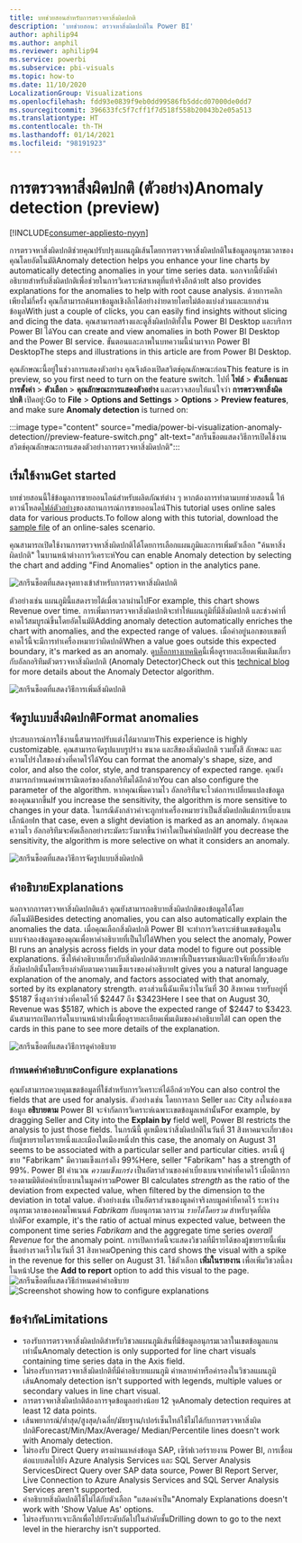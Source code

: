 ```yaml
---
title: บทช่วยสอนสำหรับการตรวจหาสิ่งผิดปกติ
description: 'บทช่วยสอน: ตรวจหาสิ่งผิดปกติใน Power BI'
author: aphilip94
ms.author: anphil
ms.reviewer: aphilip94
ms.service: powerbi
ms.subservice: pbi-visuals
ms.topic: how-to
ms.date: 11/10/2020
LocalizationGroup: Visualizations
ms.openlocfilehash: fdd93e0839f9eb0dd99586fb5ddcd07000de0dd7
ms.sourcegitcommit: 396633fc5f7cff1f7d518f558b20043b2e05a513
ms.translationtype: HT
ms.contentlocale: th-TH
ms.lasthandoff: 01/14/2021
ms.locfileid: "98191923"
---
```

# <a name="anomaly-detection-preview"></a><span data-ttu-id="ee3b8-103">การตรวจหาสิ่งผิดปกติ (ตัวอย่าง)</span><span class="sxs-lookup"><span data-stu-id="ee3b8-103">Anomaly detection (preview)</span></span>

[!INCLUDE[consumer-appliesto-nyyn](../includes/consumer-appliesto-nyyn.md)]    

<span data-ttu-id="ee3b8-104">การตรวจหาสิ่งผิดปกติช่วยคุณปรับปรุงแผนภูมิเส้นโดยการตรวจหาสิ่งผิดปกติในข้อมูลอนุกรมเวลาของคุณโดยอัตโนมัติ</span><span class="sxs-lookup"><span data-stu-id="ee3b8-104">Anomaly detection helps you enhance your line charts by automatically detecting anomalies in your time series data.</span></span> <span data-ttu-id="ee3b8-105">นอกจากนี้ยังมีคำอธิบายสำหรับสิ่งผิดปกติเพื่อช่วยในการวิเคราะห์สาเหตุที่แท้จริงอีกด้วย</span><span class="sxs-lookup"><span data-stu-id="ee3b8-105">It also provides explanations for the anomalies to help with root cause analysis.</span></span>  <span data-ttu-id="ee3b8-106">ด้วยการคลิกเพียงไม่กี่ครั้ง คุณก็สามารถค้นหาข้อมูลเชิงลึกได้อย่างง่ายดายโดยไม่ต้องแบ่งส่วนและแยกส่วนข้อมูล</span><span class="sxs-lookup"><span data-stu-id="ee3b8-106">With just a couple of clicks, you can easily find insights without slicing and dicing the data.</span></span> <span data-ttu-id="ee3b8-107">คุณสามารถสร้างและดูสิ่งผิดปกติทั้งใน Power BI Desktop และบริการ Power BI ได้</span><span class="sxs-lookup"><span data-stu-id="ee3b8-107">You can create and view anomalies in both Power BI Desktop and the Power BI service.</span></span> <span data-ttu-id="ee3b8-108">ขั้นตอนและภาพในบทความนี้นำมาจาก Power BI Desktop</span><span class="sxs-lookup"><span data-stu-id="ee3b8-108">The steps and illustrations in this article are from Power BI Desktop.</span></span>

<span data-ttu-id="ee3b8-109">คุณลักษณะนี้อยู่ในช่วงการแสดงตัวอย่าง คุณจึงต้องเปิดสวิตช์คุณลักษณะก่อน</span><span class="sxs-lookup"><span data-stu-id="ee3b8-109">This feature is in preview, so you first need to turn on the feature switch.</span></span> <span data-ttu-id="ee3b8-110">ไปที่ **ไฟล์** > **ตัวเลือกและการตั้งค่า** > **ตัวเลือก** > **คุณลักษณะการแสดงตัวอย่าง** และตรวจสอบให้แน่ใจว่า **การตรวจหาสิ่งผิดปกติ** เปิดอยู่:</span><span class="sxs-lookup"><span data-stu-id="ee3b8-110">Go to **File** > **Options and Settings** > **Options** > **Preview features**, and make sure **Anomaly detection** is turned on:</span></span>

:::image type="content" source="media/power-bi-visualization-anomaly-detection//preview-feature-switch.png" alt-text="สกรีนช็อตแสดงวิธีการเปิดใช้งานสวิตช์คุณลักษณะการแสดงตัวอย่างการตรวจหาสิ่งผิดปกติ":::
 
## <a name="get-started"></a><span data-ttu-id="ee3b8-112">เริ่มใช้งาน</span><span class="sxs-lookup"><span data-stu-id="ee3b8-112">Get started</span></span>
<span data-ttu-id="ee3b8-113">บทช่วยสอนนี้ใช้ข้อมูลการขายออนไลน์สำหรับผลิตภัณฑ์ต่าง ๆ หากต้องการทำตามบทช่วยสอนนี้ ให้ดาวน์โหลด[ไฟล์ตัวอย่าง](https://github.com/microsoft/powerbi-desktop-samples/blob/main/Monthly%20Desktop%20Blog%20Samples/2020/2020SU09%20Blog%20Demo%20-%20September.pbix)ของสถานการณ์การขายออนไลน์</span><span class="sxs-lookup"><span data-stu-id="ee3b8-113">This tutorial uses online sales data for various products.To follow along with this tutorial, download the [sample file](https://github.com/microsoft/powerbi-desktop-samples/blob/main/Monthly%20Desktop%20Blog%20Samples/2020/2020SU09%20Blog%20Demo%20-%20September.pbix) of an online-sales scenario.</span></span>

<span data-ttu-id="ee3b8-114">คุณสามารถเปิดใช้งานการตรวจหาสิ่งผิดปกติได้โดยการเลือกแผนภูมิและการเพิ่มตัวเลือก "ค้นหาสิ่งผิดปกติ" ในบานหน้าต่างการวิเคราะห์</span><span class="sxs-lookup"><span data-stu-id="ee3b8-114">You can enable Anomaly detection by selecting the chart and adding "Find Anomalies" option in the analytics pane.</span></span> 

 ![สกรีนช็อตที่แสดงจุดทางเข้าสำหรับการตรวจหาสิ่งผิดปกติ](media/power-bi-visualization-anomaly-detection/entry-point.png)

 <span data-ttu-id="ee3b8-116">ตัวอย่างเช่น แผนภูมินี้แสดงรายได้เมื่อเวลาผ่านไป</span><span class="sxs-lookup"><span data-stu-id="ee3b8-116">For example, this chart shows Revenue over time.</span></span> <span data-ttu-id="ee3b8-117">การเพิ่มการตรวจหาสิ่งผิดปกติจะทำให้แผนภูมิที่มีสิ่งผิดปกติ และช่วงค่าที่คาดไว้สมบูรณ์ขึ้นโดยอัตโนมัติ</span><span class="sxs-lookup"><span data-stu-id="ee3b8-117">Adding anomaly detection automatically enriches the chart with anomalies, and the expected range of values.</span></span> <span data-ttu-id="ee3b8-118">เมื่อค่าอยู่นอกขอบเขตที่คาดไว้นี้จะมีการทำเครื่องหมายว่าผิดปกติ</span><span class="sxs-lookup"><span data-stu-id="ee3b8-118">When a value goes outside this expected boundary, it's marked as an anomaly.</span></span> <span data-ttu-id="ee3b8-119">ดู[บล็อกทางเทคนิค](https://techcommunity.microsoft.com/t5/ai-customer-engineering-team/overview-of-sr-cnn-algorithm-in-azure-anomaly-detector/ba-p/982798)นี้เพื่อดูรายละเอียดเพิ่มเติมเกี่ยวกับอัลกอริทึมตัวตรวจหาสิ่งผิดปกติ (Anomaly Detector)</span><span class="sxs-lookup"><span data-stu-id="ee3b8-119">Check out this [technical blog](https://techcommunity.microsoft.com/t5/ai-customer-engineering-team/overview-of-sr-cnn-algorithm-in-azure-anomaly-detector/ba-p/982798) for more details about the Anomaly Detector algorithm.</span></span>

 ![สกรีนช็อตที่แสดงวิธีการเพิ่มสิ่งผิดปกติ](media/power-bi-visualization-anomaly-detection/add-anomalies.gif)
 
## <a name="format-anomalies"></a><span data-ttu-id="ee3b8-121">จัดรูปแบบสิ่งผิดปกติ</span><span class="sxs-lookup"><span data-stu-id="ee3b8-121">Format anomalies</span></span>

<span data-ttu-id="ee3b8-122">ประสบการณ์การใช้งานนี้สามารถปรับแต่งได้มากมาย</span><span class="sxs-lookup"><span data-stu-id="ee3b8-122">This experience  is highly customizable.</span></span> <span data-ttu-id="ee3b8-123">คุณสามารถจัดรูปแบบรูปร่าง ขนาด และสีของสิ่งผิดปกติ รวมทั้งสี ลักษณะ และความโปร่งใสของช่วงที่คาดไว้ได้</span><span class="sxs-lookup"><span data-stu-id="ee3b8-123">You can format the anomaly's shape, size, and color, and also the color, style, and transparency of expected range.</span></span> <span data-ttu-id="ee3b8-124">คุณยังสามารถกำหนดค่าพารามิเตอร์ของอัลกอริทึมได้อีกด้วย</span><span class="sxs-lookup"><span data-stu-id="ee3b8-124">You can also configure the parameter of the algorithm.</span></span>  <span data-ttu-id="ee3b8-125">หากคุณเพิ่มความไว อัลกอริทึมจะไวต่อการเปลี่ยนแปลงข้อมูลของคุณมากขึ้น</span><span class="sxs-lookup"><span data-stu-id="ee3b8-125">If you increase the sensitivity, the algorithm is more sensitive to changes in your data.</span></span> <span data-ttu-id="ee3b8-126">ในกรณีดังกล่าวค่าจะถูกทำเครื่องหมายว่าเป็นสิ่งผิดปกติแม้การเบี่ยงเบนเล็กน้อย</span><span class="sxs-lookup"><span data-stu-id="ee3b8-126">In that case, even a slight deviation is marked as an anomaly.</span></span> <span data-ttu-id="ee3b8-127">ถ้าคุณลดความไว อัลกอริทึมจะคัดเลือกอย่างระมัดระวังมากขึ้นว่าค่าใดเป็นค่าผิดปกติ</span><span class="sxs-lookup"><span data-stu-id="ee3b8-127">If you decrease the sensitivity, the algorithm is more selective on what it considers an anomaly.</span></span>

 ![สกรีนช็อตที่แสดงวิธีการจัดรูปแบบสิ่งผิดปกติ](media/power-bi-visualization-anomaly-detection/format-anomalies.png)
 
## <a name="explanations"></a><span data-ttu-id="ee3b8-129">คำอธิบาย</span><span class="sxs-lookup"><span data-stu-id="ee3b8-129">Explanations</span></span>
<span data-ttu-id="ee3b8-130">นอกจากการตรวจหาสิ่งผิดปกติแล้ว คุณยังสามารถอธิบายสิ่งผิดปกติของข้อมูลได้โดยอัตโนมัติ</span><span class="sxs-lookup"><span data-stu-id="ee3b8-130">Besides detecting anomalies, you can also automatically explain the anomalies the data.</span></span> <span data-ttu-id="ee3b8-131">เมื่อคุณเลือกสิ่งผิดปกติ Power BI จะทำการวิเคราะห์ข้ามเขตข้อมูลในแบบจำลองข้อมูลของคุณเพื่อหาคำอธิบายที่เป็นไปได้</span><span class="sxs-lookup"><span data-stu-id="ee3b8-131">When you select the anomaly, Power BI runs an analysis across fields in your data model to figure out possible explanations.</span></span> <span data-ttu-id="ee3b8-132">ซึ่งให้คำอธิบายเกี่ยวกับสิ่งผิดปกติด้วยภาษาที่เป็นธรรมชาติและปัจจัยที่เกี่ยวข้องกับสิ่งผิดปกตินั้นโดยเรียงลำดับตามความแข็งแรงของคำอธิบาย</span><span class="sxs-lookup"><span data-stu-id="ee3b8-132">It gives you a natural language explanation of the anomaly, and factors associated with that anomaly, sorted by its explanatory strength.</span></span> <span data-ttu-id="ee3b8-133">ตรงส่วนนี้ฉันเห็นว่าในวันที่ 30 สิงหาคม รายรับอยู่ที่ $5187 ซึ่งสูงกว่าช่วงที่คาดไว้ที่ $2447 ถึง $3423</span><span class="sxs-lookup"><span data-stu-id="ee3b8-133">Here I see that on August 30, Revenue was $5187, which is above the expected range of $2447 to $3423.</span></span> <span data-ttu-id="ee3b8-134">ฉันสามารถเปิดการ์ดในบานหน้าต่างนี้เพื่อดูรายละเอียดเพิ่มเติมของคำอธิบายได้</span><span class="sxs-lookup"><span data-stu-id="ee3b8-134">I can open the cards in this pane to see more details of the explanation.</span></span>

![สกรีนช็อตที่แสดงวิธีการดูคำอธิบาย](media/power-bi-visualization-anomaly-detection/view-explanations.gif)
 
### <a name="configure-explanations"></a><span data-ttu-id="ee3b8-136">กำหนดค่าคำอธิบาย</span><span class="sxs-lookup"><span data-stu-id="ee3b8-136">Configure explanations</span></span>
<span data-ttu-id="ee3b8-137">คุณยังสามารถควบคุมเขตข้อมูลที่ใช้สำหรับการวิเคราะห์ได้อีกด้วย</span><span class="sxs-lookup"><span data-stu-id="ee3b8-137">You can also control the fields that are used for analysis.</span></span> <span data-ttu-id="ee3b8-138">ตัวอย่างเช่น โดยการลาก Seller และ City ลงในช่องเขตข้อมูล **อธิบายตาม** Power BI จะจำกัดการวิเคราะห์เฉพาะเขตข้อมูลเหล่านั้น</span><span class="sxs-lookup"><span data-stu-id="ee3b8-138">For example, by dragging Seller and City into the **Explain by** field well, Power BI restricts the analysis to just those fields.</span></span> <span data-ttu-id="ee3b8-139">ในกรณีนี้ ดูเหมือนว่าสิ่งผิดปกติในวันที่ 31 สิงหาคมจะเกี่ยวข้องกับผู้ขายรายใดรายหนึ่งและเมืองใดเมืองหนึ่ง</span><span class="sxs-lookup"><span data-stu-id="ee3b8-139">In this case,  the anomaly on August 31 seems to be associated with a particular seller and particular cities.</span></span> <span data-ttu-id="ee3b8-140">ตรงนี้ ผู้ขาย "Fabrikam" มีความแข็งแกร่งถึง 99%</span><span class="sxs-lookup"><span data-stu-id="ee3b8-140">Here, seller "Fabrikam" has a strength of 99%.</span></span> <span data-ttu-id="ee3b8-141">Power BI คำนวณ *ความแข็งแกร่ง* เป็นอัตราส่วนของค่าเบี่ยงเบนจากค่าที่คาดไว้ เมื่อมีการกรองตามมิติต่อค่าเบี่ยงเบนในมูลค่ารวม</span><span class="sxs-lookup"><span data-stu-id="ee3b8-141">Power BI calculates *strength* as the ratio of the deviation from expected value, when filtered by the dimension to the deviation in total value.</span></span> <span data-ttu-id="ee3b8-142">ตัวอย่างเช่น เป็นอัตราส่วนของมูลค่าจริงลบมูลค่าที่คาดไว้ ระหว่างอนุกรมเวลาของคอมโพเนนต์ *Fabrikam* กับอนุกรมเวลารวม *รายได้โดยรวม* สำหรับจุดที่ผิดปกติ</span><span class="sxs-lookup"><span data-stu-id="ee3b8-142">For example, it's the ratio of actual minus expected value, between the component time series *Fabrikam* and the aggregate time series *overall Revenue* for the anomaly point.</span></span> <span data-ttu-id="ee3b8-143">การเปิดการ์ดนี้จะแสดงวิชวลที่มีรายได้ของผู้ขายรายนี้เพิ่มขึ้นอย่างรวดเร็วในวันที่ 31 สิงหาคม</span><span class="sxs-lookup"><span data-stu-id="ee3b8-143">Opening this card shows the visual with a spike in the revenue for this seller on August 31.</span></span> <span data-ttu-id="ee3b8-144">ใช้ตัวเลือก **เพิ่มในรายงาน** เพื่อเพิ่มวิชวลนี้ลงในหน้า</span><span class="sxs-lookup"><span data-stu-id="ee3b8-144">Use the **Add to report** option to add this visual to the page.</span></span>
<span data-ttu-id="ee3b8-145">![สกรีนช็อตที่แสดงวิธีกำหนดค่าคำอธิบาย](media/power-bi-visualization-anomaly-detection/configure-explanations.png)</span><span class="sxs-lookup"><span data-stu-id="ee3b8-145">![Screenshot showing how to configure explanations](media/power-bi-visualization-anomaly-detection/configure-explanations.png)</span></span>

## <a name="limitations"></a><span data-ttu-id="ee3b8-146">ข้อจำกัด</span><span class="sxs-lookup"><span data-stu-id="ee3b8-146">Limitations</span></span>
- <span data-ttu-id="ee3b8-147">รองรับการตรวจหาสิ่งผิดปกติสำหรับวิชวลแผนภูมิเส้นที่มีข้อมูลอนุกรมเวลาในเขตข้อมูลแกนเท่านั้น</span><span class="sxs-lookup"><span data-stu-id="ee3b8-147">Anomaly detection is only supported for line chart visuals containing time series data in the Axis field.</span></span>
- <span data-ttu-id="ee3b8-148">ไม่รองรับการตรวจหาสิ่งผิดปกติที่มีคำอธิบายแผนภูมิ ค่าหลายค่าหรือค่ารองในวิชวลแผนภูมิเส้น</span><span class="sxs-lookup"><span data-stu-id="ee3b8-148">Anomaly detection isn't supported with legends, multiple values or secondary values in line chart visual.</span></span>
- <span data-ttu-id="ee3b8-149">การตรวจหาสิ่งผิดปกติต้องการจุดข้อมูลอย่างน้อย 12 จุด</span><span class="sxs-lookup"><span data-stu-id="ee3b8-149">Anomaly detection requires at least 12 data points.</span></span>
- <span data-ttu-id="ee3b8-150">เส้นพยากรณ์/ต่ำสุด/สูงสุด/เฉลี่ย/มัธยฐาน/เปอร์เซ็นไทล์ใช้ไม่ได้กับการตรวจหาสิ่งผิดปกติ</span><span class="sxs-lookup"><span data-stu-id="ee3b8-150">Forecast/Min/Max/Average/ Median/Percentile lines doesn't work with Anomaly detection.</span></span>
- <span data-ttu-id="ee3b8-151">ไม่รองรับ Direct Query ตรงผ่านแหล่งข้อมูล SAP, เซิร์ฟเวอร์รายงาน Power BI, การเชื่อมต่อแบบสดไปยัง Azure Analysis Services และ SQL Server Analysis Services</span><span class="sxs-lookup"><span data-stu-id="ee3b8-151">Direct Query over SAP data source, Power BI Report Server, Live Connection to Azure Analysis Services and SQL Server Analysis Services aren't supported.</span></span>
- <span data-ttu-id="ee3b8-152">คำอธิบายสิ่งผิดปกติใช้ไม่ได้กับตัวเลือก "แสดงค่าเป็น"</span><span class="sxs-lookup"><span data-stu-id="ee3b8-152">Anomaly Explanations doesn't work with 'Show Value As' options.</span></span>
- <span data-ttu-id="ee3b8-153">ไม่รองรับการเจาะลึกเพื่อไปยังระดับถัดไปในลำดับชั้น</span><span class="sxs-lookup"><span data-stu-id="ee3b8-153">Drilling down to go to the next level in the hierarchy isn't supported.</span></span>
